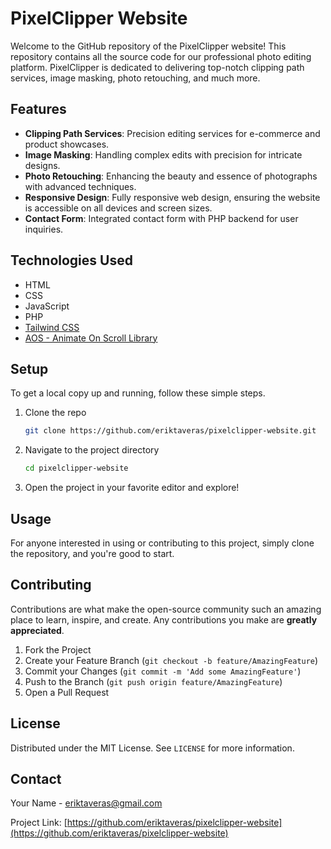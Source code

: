 
# PixelClipper Website

Welcome to the GitHub repository of the PixelClipper website! This repository contains all the source code for our professional photo editing platform. PixelClipper is dedicated to delivering top-notch clipping path services, image masking, photo retouching, and much more.

## Features

- **Clipping Path Services**: Precision editing services for e-commerce and product showcases.
- **Image Masking**: Handling complex edits with precision for intricate designs.
- **Photo Retouching**: Enhancing the beauty and essence of photographs with advanced techniques.
- **Responsive Design**: Fully responsive web design, ensuring the website is accessible on all devices and screen sizes.
- **Contact Form**: Integrated contact form with PHP backend for user inquiries.

## Technologies Used

- HTML
- CSS
- JavaScript
- PHP
- [Tailwind CSS](https://tailwindcss.com/)
- [AOS - Animate On Scroll Library](https://michalsnik.github.io/aos/)

## Setup

To get a local copy up and running, follow these simple steps.

1. Clone the repo
   ```sh
   git clone https://github.com/eriktaveras/pixelclipper-website.git
   ```
2. Navigate to the project directory
   ```sh
   cd pixelclipper-website
   ```
3. Open the project in your favorite editor and explore!

## Usage

For anyone interested in using or contributing to this project, simply clone the repository, and you're good to start.

## Contributing

Contributions are what make the open-source community such an amazing place to learn, inspire, and create. Any contributions you make are **greatly appreciated**.

1. Fork the Project
2. Create your Feature Branch (`git checkout -b feature/AmazingFeature`)
3. Commit your Changes (`git commit -m 'Add some AmazingFeature'`)
4. Push to the Branch (`git push origin feature/AmazingFeature`)
5. Open a Pull Request

## License

Distributed under the MIT License. See `LICENSE` for more information.

## Contact

Your Name - [eriktaveras@gmail.com](mailto:eriktaveras@gmail.com)

Project Link: [https://github.com/eriktaveras/pixelclipper-website](https://github.com/eriktaveras/pixelclipper-website)

